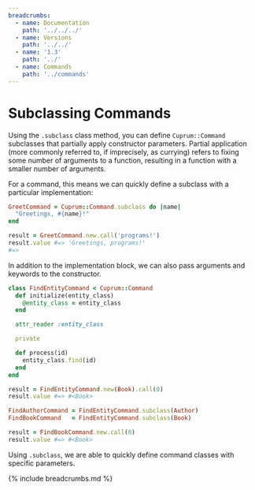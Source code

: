 ```yaml
---
breadcrumbs:
  - name: Documentation
    path: '../../../'
  - name: Versions
    path: '../../'
  - name: '1.3'
    path: '../'
  - name: Commands
    path: '../commands'
---
```


# Subclassing Commands

Using the `.subclass` class method, you can define `Cuprum::Command` subclasses that partially apply constructor parameters. Partial application (more commonly referred to, if imprecisely, as currying) refers to fixing some number of arguments to a function, resulting in a function with a smaller number of arguments.

For a command, this means we can quickly define a subclass with a particular implementation:

```ruby
GreetCommand = Cuprum::Command.subclass do |name|
  "Greetings, #{name}!"
end

result = GreetCommand.new.call('programs!')
result.value #=> 'Greetings, programs!'
#=>
```

In addition to the implementation block, we can also pass arguments and keywords to the constructor.

```ruby
class FindEntityCommand < Cuprum::Command
  def initialize(entity_class)
    @entity_class = entity_class
  end

  attr_reader :entity_class

  private

  def process(id)
    entity_class.find(id)
  end
end

result = FindEntityCommand.new(Book).call(0)
result.value #=> #<Book>

FindAuthorCommand = FindEntityCommand.subclass(Author)
FindBookCommand   = FindEntityCommand.subclass(Book)

result = FindBookCommand.new.call(0)
result.value #=> #<Book>
```

Using `.subclass`, we are able to quickly define command classes with specific parameters.

{% include breadcrumbs.md %}
